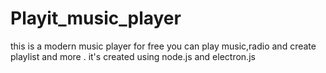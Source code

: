 # Playit_music_player
this is a modern music player for free you can play music,radio and create playlist and more . it's created using node.js and electron.js
